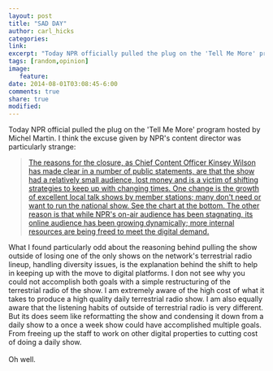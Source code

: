 ```yaml
---
layout: post
title: "SAD DAY"
author: carl_hicks 
categories:
link:
excerpt: "Today NPR officially pulled the plug on the 'Tell Me More' program hosted by Michel Martin."
tags: [random,opinion]
image:
   feature:
date: 2014-08-01T03:08:45-6:00
comments: true
share: true
modified:
---
```


Today NPR official pulled the plug on the 'Tell Me More' program hosted by Michel Martin. I think the excuse given by NPR's content director was particularly strange:  

>[The reasons for the closure, as Chief Content Officer Kinsey Wilson has made clear in a number of public statements, are that the show had a relatively small audience, lost money and is a victim of shifting strategies to keep up with changing times. One change is the growth of excellent local talk shows by member stations; many don't need or want to run the national show. See the chart at the bottom. The other reason is that while NPR's on-air audience has been stagnating, its online audience has been growing dynamically; more internal resources are being freed to meet the digital demand.](http://www.npr.org/blogs/ombudsman/2014/06/28/325193324/race-at-npr-and-the-end-of-tell-me-more)  

What I found particularly odd about the reasoning behind pulling the show outside of losing one of the only shows on the network's terrestrial radio lineup, handling diversity issues, is the explanation behind the shift to help in keeping up with the move to digital platforms. I don not see why you could not accomplish both goals with a simple restructuring of the terrestrial radio of the show. I am extremely aware of the high cost of what it takes to produce a high quality daily terrestrial radio show. I am also equally aware that the listening habits of outside of terrestrial radio is very different. But its does seem like reformatting the show and condensing it down from a daily show to a once a week show could have accomplished multiple goals. From freeing up the staff to work on other digital properties to cutting cost of doing a daily show.  
<br>
Oh well.
